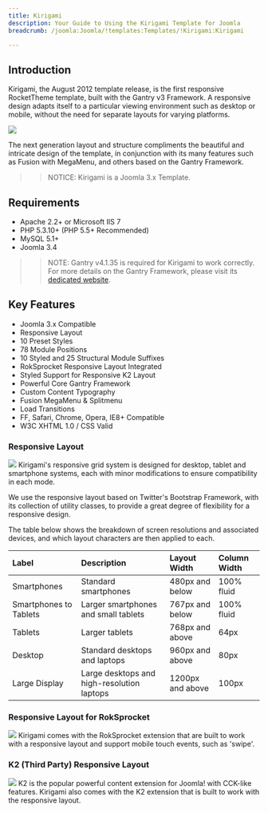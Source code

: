 ```yaml
---
title: Kirigami
description: Your Guide to Using the Kirigami Template for Joomla
breadcrumb: /joomla:Joomla/!templates:Templates/!Kirigami:Kirigami

---
```


Introduction
-----
Kirigami, the August 2012 template release, is the first responsive RocketTheme template, built with the Gantry v3 Framework. A responsive design adapts itself to a particular viewing environment such as desktop or mobile, without the need for separate layouts for varying platforms.

![][kirigami]

The next generation layout and structure compliments the beautiful and intricate design of the template, in conjunction with its many features such as Fusion with MegaMenu, and others based on the Gantry Framework.

>> NOTICE: Kirigami is a Joomla 3.x Template.

Requirements
-----
* Apache 2.2+ or Microsoft IIS 7
* PHP 5.3.10+ (PHP 5.5+ Recommended)
* MySQL 5.1+
* Joomla 3.4

>> NOTE: Gantry v4.1.35 is required for Kirigami to work correctly. For more details on the Gantry Framework, please visit its [dedicated website](http://gantry.org).

Key Features
-----
* Joomla 3.x Compatible
* Responsive Layout
* 10 Preset Styles
* 78 Module Positions
* 10 Styled and 25 Structural Module Suffixes
* RokSprocket Responsive Layout Integrated
* Styled Support for Responsive K2 Layout
* Powerful Core Gantry Framework
* Custom Content Typography
* Fusion MegaMenu & Splitmenu
* Load Transitions
* FF, Safari, Chrome, Opera, IE8+ Compatible
* W3C XHTML 1.0 / CSS Valid

### Responsive Layout
![][responsive]
Kirigami's responsive grid system is designed for desktop, tablet and smartphone systems, each with minor modifications to ensure compatibility in each mode.

We use the responsive layout based on Twitter's Bootstrap Framework, with its collection of utility classes, to provide a great degree of flexibility for a responsive design.

The table below shows the breakdown of screen resolutions and associated devices, and which layout characters are then applied to each.

| Label                  | Description                                | Layout Width     | Column Width |  
| :--------------------- | :----------------------------------------- | :--------------- | :----------- |  
| Smartphones            | Standard smartphones                       | 480px and below  | 100% fluid   |  
| Smartphones to Tablets | Larger smartphones and small tablets       | 767px and below  | 100% fluid   |  
| Tablets                | Larger tablets                             | 768px and above  | 64px         |  
| Desktop                | Standard desktops and laptops              | 960px and above  | 80px         |  
| Large Display          | Large desktops and high-resolution laptops | 1200px and above | 100px        | 

### Responsive Layout for RokSprocket
![][roksprocket]
Kirigami comes with the RokSprocket extension that are built to work with a responsive layout and support mobile touch events, such as 'swipe'.

### K2 (Third Party) Responsive Layout
![][k2]
K2 is the popular powerful content extension for Joomla! with CCK-like features. Kirigami also comes with the K2 extension that is built to work with the responsive layout.

[gantry]: http://gantry.org
[kirigami]: assets/kirigami2.jpeg
[responsive]: assets/responsive.jpg
[roksprocket]: assets/roksprocket.jpg
[filezilla]: https://filezilla-project.org
[launcher]: ../../start/rocketlauncher.md
[strips]: assets/strips.jpg
[k2]: assets/k2.jpg